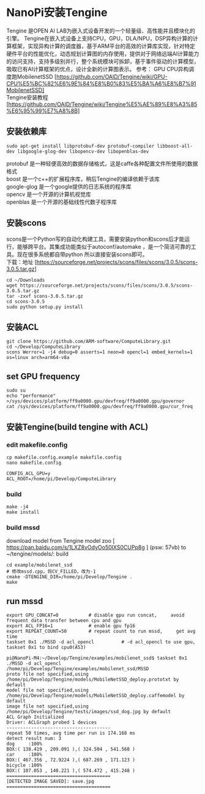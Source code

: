 # NanoPi安装Tengine
Tengine 是OPEN AI LAB为嵌入式设备开发的一个轻量级、高性能并且模块化的引擎。
Tengine在嵌入式设备上支持CPU，GPU，DLA/NPU，DSP异构计算的计算框架，实现异构计算的调度器，基于ARM平台的高效的计算库实现，针对特定硬件平台的性能优化，动态规划计算图的内存使用，提供对于网络远端AI计算能力的访问支持，支持多级别并行，整个系统模块可拆卸，基于事件驱动的计算模型，吸取已有AI计算框架的优点，设计全新的计算图表示。
参考：
GPU CPU异构调度跑MobilenetSSD [https://github.com/OAID/Tengine/wiki/GPU-CPU%E5%BC%82%E6%9E%84%E8%B0%83%E5%BA%A6%E8%B7%91MobilenetSSD]  
Tengine安装教程 [https://github.com/OAID/Tengine/wiki/Tengine%E5%AE%89%E8%A3%85%E6%95%99%E7%A8%8B]  


## 安装依赖库
```
sudo apt-get install libprotobuf-dev protobuf-compiler libboost-all-dev libgoogle-glog-dev libopencv-dev libopenblas-dev
```
protobuf 是一种轻便高效的数据存储格式，这是caffe各种配置文件所使用的数据格式  
boost 是一个c++的扩展程序库，稍后Tengine的编译依赖于该库  
google-glog 是一个google提供的日志系统的程序库  
opencv 是一个开源的计算机视觉库  
openblas 是一个开源的基础线性代数子程序库  

## 安装scons
scons是一个Python写的自动化构建工具，需要安装python和scons后才能运行，能够跨平台。其集成功能类似于autoconf/automake ，是一个简洁可靠的工具。现在很多系统都自带python 所以直接安装scons即可。  
下载：地址 [https://sourceforge.net/projects/scons/files/scons/3.0.5/scons-3.0.5.tar.gz]
```
cd ~/Downloads
wget https://sourceforge.net/projects/scons/files/scons/3.0.5/scons-3.0.5.tar.gz
tar -zxvf scons-3.0.5.tar.gz
cd scons-3.0.5
sudo python setup.py install
```

## 安装ACL
```
git clone https://github.com/ARM-software/ComputeLibrary.git
cd ~/Develop/ComputeLibrary
scons Werror=1 -j4 debug=0 asserts=1 neon=0 opencl=1 embed_kernels=1 os=linux arch=arm64-v8a
```

## set GPU frequency
```
sudo su
echo "performance" >/sys/devices/platform/ff9a0000.gpu/devfreq/ff9a0000.gpu/governor
cat /sys/devices/platform/ff9a0000.gpu/devfreq/ff9a0000.gpu/cur_freq
```

## 安装Tengine(build tengine with ACL)
### edit makefile.config
```
cp makefile.config.example makefile.config
nano makefile.config

CONFIG_ACL_GPU=y
ACL_ROOT=/home/pi/Develop/ComputeLibrary
```
### build
```
make -j4 
make install
```

### build mssd
download model from Tengine model zoo [ https://pan.baidu.com/s/1LXZ8vOdyOo50IXS0CUPp8g ] (psw: 57vb) to ~/tengine/models/:
build
```
cd example/mobilenet_ssd
# 修改mssd.cpp，将CV_FILLED，改为-1
cmake -DTENGINE_DIR=/home/pi/Develop/Tengine .
make 
```

## run mssd
```
export GPU_CONCAT=0           # disable gpu run concat,     avoid frequent data transfer between cpu and gpu
export ACL_FP16=1             # enable gpu fp16
export REPEAT_COUNT=50        # repeat count to run mssd,     get avg time
taskset 0x1 ./MSSD -d acl_opencl          # -d acl_opencl to use gpu, taskset 0x1 to bind cpu0(A53)

pi@NanoPi-M4:~/Develop/Tengine/examples/mobilenet_ssd$ taskset 0x1 ./MSSD -d acl_opencl 
/home/pi/Develop/Tengine/examples/mobilenet_ssd/MSSD
proto file not specified,using /home/pi/Develop/Tengine/models/MobileNetSSD_deploy.prototxt by default
model file not specified,using /home/pi/Develop/Tengine/models/MobileNetSSD_deploy.caffemodel by default
image file not specified,using /home/pi/Develop/Tengine/tests/images/ssd_dog.jpg by default
ACL Graph Initialized
Driver: ACLGraph probed 1 devices
--------------------------------------
repeat 50 times, avg time per run is 174.168 ms
detect result num: 3 
dog     :100%
BOX:( 138.419 , 209.091 ),( 324.504 , 541.568 )
car     :100%
BOX:( 467.356 , 72.9224 ),( 687.269 , 171.123 )
bicycle :100%
BOX:( 107.053 , 140.221 ),( 574.472 , 415.248 )
======================================
[DETECTED IMAGE SAVED]: save.jpg
======================================
```



